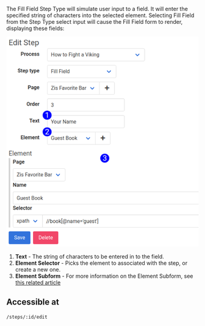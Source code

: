 The Fill Field Step Type will simulate user input to a field. It will enter the specified string of characters into the selected element. Selecting Fill Field from the Step Type select input will cause the Fill Field form to render, displaying these fields:

![Fill Field Form Reference](images/step_form_reference_fill_field.png)

1. **Text** - The string of characters to be entered in to the field.
2. **Element Selector** - Picks the element to associated with the step, or create a new one.
3. **Element Subform** - For more information on the Element Subform, see [this related article](element_subform.md)

## Accessible at
`/steps/:id/edit`